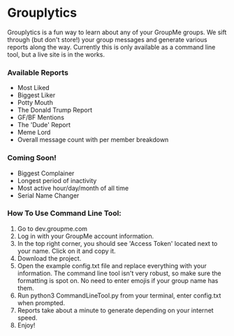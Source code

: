 # Grouplytics
Grouplytics is a fun way to learn about any of your GroupMe groups. We sift through (but don't store!) your group messages and generate various reports along the way. Currently this is only available as a command line tool, but a live site is in the works.

### Available Reports
- Most Liked
- Biggest Liker
- Potty Mouth
- The Donald Trump Report
- GF/BF Mentions
- The 'Dude' Report
- Meme Lord 
- Overall message count with per member breakdown

### Coming Soon!
- Biggest Complainer
- Longest period of inactivity
- Most active hour/day/month of all time
- Serial Name Changer

### How To Use Command Line Tool:
1. Go to dev.groupme.com
2. Log in with your GroupMe account information.
3. In the top right corner, you should see 'Access Token' located next to your name. Click on it and copy it.
4. Download the project.
5. Open the example config.txt file and replace everything with your information. The command line tool isn't very robust, so make sure the formatting is spot on. No need to enter emojis if your group name has them.
6. Run python3 CommandLineTool.py from your terminal, enter config.txt when prompted.
7. Reports take about a minute to generate depending on your internet speed.
8. Enjoy!
